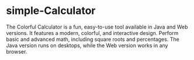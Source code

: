 # simple-Calculator
The Colorful Calculator is a fun, easy-to-use tool available in Java and Web versions. It features a modern, colorful, and interactive design. Perform basic and advanced math, including square roots and percentages. The Java version runs on desktops, while the Web version works in any browser.
